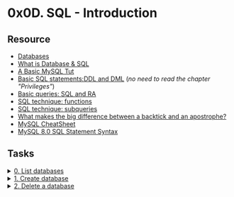 # 0x0D. SQL - Introduction

## Resource

- [Databases](./Databases_Concepts.pdf)
- [What is Database & SQL](https://www.youtube.com/watch?v=FR4QIeZaPeM)
- [A Basic MySQL Tut](https://www.digitalocean.com/community/tutorials/a-basic-mysql-tutorial)
- [Basic SQL statements:DDL and DML](https://web.csulb.edu/colleges/coe/cecs/dbdesign/dbdesign.php?page=sql/ddldml.php) (*no need to read the chapter "Privileges"*)
- [Basic queries: SQL and RA](https://web.csulb.edu/colleges/coe/cecs/dbdesign/dbdesign.php?page=sql/queries.php)
- [SQL technique: functions](https://web.csulb.edu/colleges/coe/cecs/dbdesign/dbdesign.php?page=sql/functions.php)
- [SQL technique: subqueries](https://web.csulb.edu/colleges/coe/cecs/dbdesign/dbdesign.php?page=sql/subqueries.php)
- [What makes the big difference between a backtick and an apostrophe?](https://stackoverflow.com/questions/29402361/what-makes-the-big-difference-between-a-backtick-and-an-apostrophe/29402458)
- [MySQL CheatSheet](https://intellipaat.com/mediaFiles/2019/02/SQL-Commands-Cheat-Sheet.pdf)
- [MySQL 8.0 SQL Statement Syntax](https://dev.mysql.com/doc/refman/8.0/en/sql-statements.html)

## Tasks

<details>
<summary><a href="./0-list_databases.sql">0. List databases</a></summary><br>
<a href='https://postimages.org/' target='_blank'><img src='https://i.postimg.cc/jCVSrjmX/image.png' border='0' alt='image'/></a>
</details>

<details>
<summary><a href="./1-create_database_if_missing.sql">1. Create database</a></summary><br>
<a href='https://postimages.org/' target='_blank'><img src='https://i.postimg.cc/7hXv4S9w/image.png' border='0' alt='image'/></a>
</details>

<details>
<summary><a href="./2-remove_database.sql">2. Delete a database</a></summary><br>
<a href='https://postimages.org/' target='_blank'><img src='https://i.postimg.cc/XNZ4SPSz/image.png' border='0' alt='image'/></a><br /><a href='https://banks-nearme.com/regions-bank-near-me'>what time does regions bank close today</a><br />
</details>
